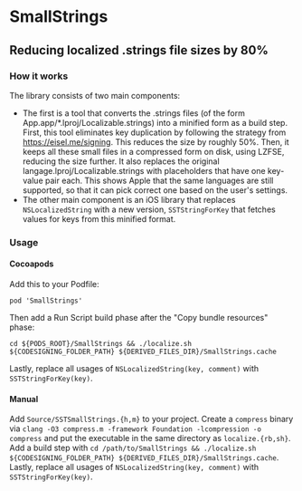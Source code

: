 # SmallStrings
## Reducing localized .strings file sizes by 80%

### How it works

The library consists of two main components:
- The first is a tool that converts the .strings files (of the form App.app/\*.lproj/Localizable.strings) into a minified form as a build step. First, this tool eliminates key duplication by following the strategy from https://eisel.me/signing. This reduces the size by roughly 50%. Then, it keeps all these small files in a compressed form on disk, using LZFSE, reducing the size further. It also replaces the original langage.lproj/Localizable.strings with placeholders that have one key-value pair each. This shows Apple that the same languages are still supported, so that it can pick correct one based on the user's settings.
- The other main component is an iOS library that replaces `NSLocalizedString` with a new version, `SSTStringForKey` that fetches values for keys from this minified format.

### Usage

#### Cocoapods

Add this to your Podfile:
```
pod 'SmallStrings'
```

Then add a Run Script build phase after the "Copy bundle resources" phase:
```
cd ${PODS_ROOT}/SmallStrings && ./localize.sh ${CODESIGNING_FOLDER_PATH} ${DERIVED_FILES_DIR}/SmallStrings.cache
```

Lastly, replace all usages of `NSLocalizedString(key, comment)` with `SSTStringForKey(key)`.

#### Manual

Add `Source/SSTSmallStrings.{h,m}` to your project. Create a `compress` binary via `clang -O3 compress.m -framework Foundation -lcompression -o compress` and put the executable in the same directory as `localize.{rb,sh}`. Add a build step with `cd /path/to/SmallStrings && ./localize.sh ${CODESIGNING_FOLDER_PATH} ${DERIVED_FILES_DIR}/SmallStrings.cache`. Lastly, replace all usages of `NSLocalizedString(key, comment)` with `SSTStringForKey(key)`.
